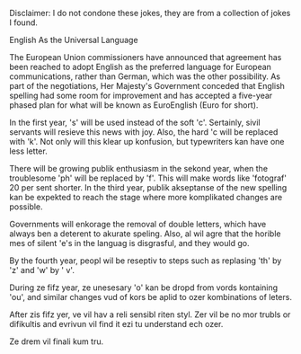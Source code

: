 Disclaimer: I do not condone these jokes, they are from a collection of jokes I found.

English As the Universal Language

The European Union commissioners have announced that agreement has been reached to adopt English as the preferred language for European communications, rather than German, which was the other possibility. As part of the  negotiations, Her Majesty's Government conceded that English
spelling had some room for improvement and has accepted a five-year phased plan for what will be known as EuroEnglish (Euro for short).

In the first year, 's' will be used instead of the soft 'c'.  Sertainly, sivil servants will resieve this news with joy.  Also, the hard 'c will be replaced with 'k'. Not only will this klear up konfusion, but typewriters kan have one less letter.

There will be growing publik enthusiasm in the sekond year, when the troublesome 'ph' will be replaced by 'f'. This will make words like 'fotograf' 20 per sent shorter.  In the third year, publik akseptanse of the new spelling kan be expekted to reach the stage where more komplikated
changes are possible.

Governments will enkorage the removal of double letters, which have always ben a deterent to akurate speling. Also, al wil agre that the horible mes of silent 'e's in the languag is disgrasful, and they would go.

By the fourth year, peopl wil be reseptiv to steps such as replasing 'th' by 'z' and 'w' by ' v'.

During ze fifz year, ze unesesary 'o' kan be dropd from vords kontaining 'ou', and similar changes vud of kors be aplid to ozer kombinations of leters.

After zis fifz yer, ve vil hav a reli sensibl riten styl.  Zer vil be no mor trubls or difikultis and evrivun vil find it ezi tu understand ech ozer.

Ze drem vil finali kum tru.

